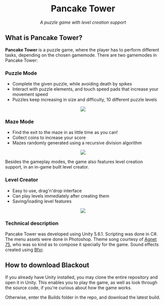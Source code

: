 <h1 align="center">Pancake Tower</h1>
<p align="center"><i>A puzzle game with level creation support</i></p>

## What is Pancake Tower?
**Pancake Tower** is a puzzle game, where the player has to perform different tasks, depending on the chosen gamemode. There are two gamemodes in Pancake Tower:

### Puzzle Mode
* Complete the given puzzle, while avoiding death by spikes
* Interact with puzzle elements, and touch speed pads that increase your movement speed
* Puzzles keep increasing in size and difficulty, 10 different puzzle levels

<p align="center"><img src="http://data.infoeducatie.ro/uploads/screenshot/screenshot/961/ss1.png"> </p>

### Maze Mode
* Find the exit to the maze in as little time as you can!
* Collect coins to increase your score
* Mazes randomly generated using a recursive division algorithm

<p align="center"><img src="http://data.infoeducatie.ro/uploads/screenshot/screenshot/962/ss2.png"> </p>


Besides the gameplay modes, the game also features level creation support, in an in-game built level creator.

### Level Creator
* Easy to use, drag'n'drop interface
* Can play levels immediately after creating them
* Saving/loading level features

<p align="center"><img src="http://data.infoeducatie.ro/uploads/screenshot/screenshot/963/ss3.png"> </p>



### Technical description

Pancake Tower was developed using Unity 5.6.1. Scripting was done in C#. The menu assets were done in Photoshop. Theme song courtesy of [Agnet 75](http://jake75gp.wixsite.com/agnet75), who was so kind as to compose it specially for the game. Sound effects created using [Bfxr](http://www.bfxr.net/).

## How to download Blackout

If you already have Unity installed, you may clone the entire repository and open it in Unity. This enables you to play the game, as well as look through the source code, if you're curious about how the game works.

Otherwise, enter the Builds folder in the repo, and download the latest build.
